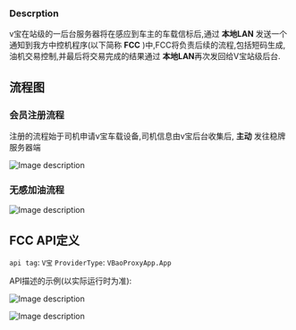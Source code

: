 ### Descrption
v宝在站级的一后台服务器将在感应到车主的车载信标后,通过 **本地LAN** 发送一个通知到我方中控机程序(以下简称 **FCC** )中,FCC将负责后续的流程,包括短码生成,油机交易控制,并最后将交易完成的结果通过 **本地LAN**再次发回给V宝站级后台. 

## 流程图

### 会员注册流程

注册的流程始于司机申请v宝车载设备,司机信息由v宝后台收集后, **主动** 发往稳牌服务器端

![Image description](https://images.gitee.com/uploads/images/2021/0705/113608_50aa4a32_8024409.png "屏幕截图.png")


### 无感加油流程

![Image description](https://images.gitee.com/uploads/images/2021/0705/113630_b178d936_8024409.png "屏幕截图.png")

## FCC API定义

`api tag`: `V宝`
`ProviderType`: `VBaoProxyApp.App`

API描述的示例(以实际运行时为准):

![Image description](https://images.gitee.com/uploads/images/2021/0706/170756_1e3445ff_8024409.png "屏幕截图.png")

![Image description](https://images.gitee.com/uploads/images/2021/0706/170945_dfb7be75_8024409.png "屏幕截图.png")